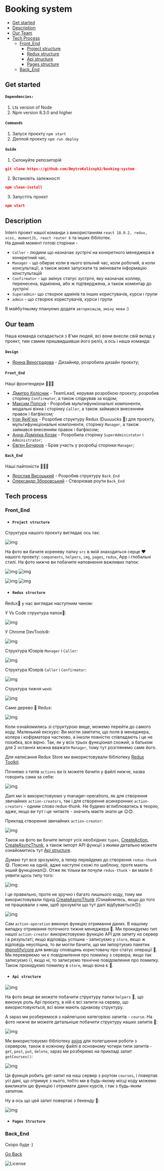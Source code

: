 # Booking system
- [Get started](#get-started)
- [Description](#description)
- [Our Team](#our-team)
- [Tech Process](#tech-process)
  - [Front_End](#front_end-1)
    - [Project structure](#project-structure)
    - [Redux structure](#redux-structure)
    - [Api structure](#api-structure)
    - [Pages structure](#pages-structure)
  - [Back_End](#back_end-1)

## Get started

#### `Dependencies:`
1. Lts version of Node
2. Npm version 8.3.0 and higher

#### `Commands`
1. Запуск проєкту `npm start`
2. Деплой проєкту `npm run deploy`

#### `Guide`
1. Склонуйте репозиторій 
```json
git clone https://github.com/DmytroKolisnyk2/booking-system
```
2. Встановіть залежності
```json
npm clean-install
```
3. Запустіть проєкт 
```json
npm start
```

## Description

Intern проект нашої команди з використанням `react 18.0.2, redux, scss, momentJS, react router 6` та інших бібліотек.   
На даний момент готові сторінки -
- `Caller` - людини що назначає зустрічі на конкретного менеджера в конкретний час,   
- `Manager` - що обирає коли в нього вільний час, коли робочий, а коли консультації, а також може запускати та змінювати інформацію констультацій
- `Confirmator` - що змінує статус зустрічі, яку назначає коллер, перенесена, відмінена, або ж підтверджена, а також коментар до зустрічі
- `Superadmin`- що створює адмінів та інших користувачів, курси і групи
- `admin` - що створює користувачів, курси і групи

В майбутньому плануємо додати `авторизацію`, `зміну мови` :)

## Our team

Наша команда складається з 8'ми людей, всі вони внесли свій вклад у проект, тим самим пришвидшивши його реліз, а ось і наша команда:

#### `Design`
- [Ярина Виноградова](https://www.figma.com/files/recent?fuid=966368081114943131) - Дизайнер, розробила дизайн проєкту;

#### `Front_End`
  Наші фронтендери 🥰🥰🥰
- [Дмитро Колісник](https://github.com/DmytroKolisnyk2) - TeamLead, керував розробкою проєкту, розробив сторінку `Confirmator`, а також слідкував за кодом;
- [Максим Попсуй](https://github.com/MaxPopsuy)  - Розробив мультифункіональні компоненти, модальні вікна і сторінку `Caller`, а також займався внесенням правок і багфіксом; 
- [Ігор Якіб'юк](https://github.com/Igoryakib)   - Розробив структуру Redux (Duuuucks 🦆) для проєкту, мультифункціональні компоненти, сторінку `Manager`, а також займався внесенням правок і багфіксом;
- [Анна-Домініка Козак](https://github.com/Anna-Dominika1) - Розробила сторінку `SuperAdministator` і `Administrator`;  
- [Євген Бочаров](https://github.com/Eugene-Bocharov)   - Брав участь у розробці сторінки `Manager`;

#### `Back_End`
Наші пайтоністи 🥰🥰🥰
- [Ярослав Висоцький](https://github.com/Yaroslav702) - Розробив структуру `Back_End`  
- [Олександр Зборовський](https://github.com/dormyyy)  - Створював роути `Back_End`


## Tech process

 ### Front_End

- #### `Project structure`
Структура нашого проєкту виглядає ось так:

![img](./src/img/doc29.png)

На фото ви бачите кореневу папку `src` в якій знаходиться серце ❤ нашого проекту: `components`, `helpers`, `img`, `pages`, `redux`, App і глобальні стилі. На фото нижче ви побачите наповнення важливих папок:

![img](./src/img/doc28.png)  ![img](./src/img/doc27.png)

![img](./src/img/doc26.png)  ![img](./src/img/doc25.png)


- #### `Redux structure`
Redux🦆 у нас виглядає наступним чином:

У Vs Code структура папок📁:

![img](./src/img/doc25.png)

У Chrome DevTools⚙: 

![img](./src/img/doc1.png)

Структура Юзерів `Manager` і `Caller`:

![img](./src/img/doc2.png)

Структура Юзерів `Caller` і `Confirmator`:

![img](./src/img/doc3.png)

Структура тижня `week`:

![img](./src/img/doc4.png)

Саме дерево 🌳 Redux:

![img](./src/img/doc5.png)

Коли ознайомились зі структурою вище, можемо перейти до самого коду. Маленький екскурс: Ви могли замітити, що поля в менеджера, колера і кофірматора частково, а інколи повністю співпадають і це не похибка, все вірно. Так, як у всіх трьох функціонал схожий, а батьком для 2 останніх можна вважати `Manager`, тому тут розглянемо саме його.

Для написання Redux Store ми використовували бібліотеку [Redux Toolkit](https://redux-toolkit.js.org/).

Почнемо з типів `actions` ви їх можете бачити у файлі нижче, назва говорить сама за себе: 

![img](./src/img/doc17.png)

Далі ми їх використовуємо у manager-operations, як для створення звичайних `action-creators`, так і для створення асинхронних `action-creators` - одним слово redux-thunk. Не будемо вглиблюватись в теорію, адже, якщо ви тут і це читаєте - значить маєте знати це 😉😊.

Приклад створення звичайних `action-creator`:

![img](./src/img/doc7.png)

Також на фото ви бачите імпорт усіх необхідних `types`, [CreateAction](https://redux-toolkit.js.org/usage/usage-with-typescript#createaction), [CreateAsyncThunk](https://redux-toolkit.js.org/usage/usage-with-typescript#createasyncthunk), а також імпорт API функції з якими детально можете ознайомитись тут [Api structure](#api-structure).

Думаю тут все зрозуміло, а тепер перейдемо до створення `redux-thunk` 😋. Поясню на одній, адже наступні схожі по шаблону, проте мають інший функціонал😉.
Отже як тільки ви почули `redux-thunk` - ви мали б уявити щось типу того:

![img](./src/img/doc33.png)

І це правильно, проте не зручно і багато лишнього коду, тому ми використовували підхід [CreateAsyncThunk](https://redux-toolkit.js.org/usage/usage-with-typescript#createasyncthunk) (Ознайомтесь, якщо до того не працювали з ним, щоб зрозуміти що тут далі відбувається🙃):

![img](./src/img/doc8.png)

Сам `action-operation` виконує функцію отримання даних. В нашому випадку отримання поточного тижня менеджера 📆.
Ми прокидуємо тип нашої `action-creator` використовуємо функцію API для запиту на сервер і в результаті, якщо відповідь успішна - записуємо у `store`, якщо ж відповідь неуспішна, то ви могли бачити, що ми імпортуємо пакетик [@pnotify/core](https://github.com/sciactive/pnotify) для виводу сповіщень користовачу про статус операції 📝. Ми перевіряємо чи є повідомлення про помилку з сервера, якщо так записуємо її, якщо ні, то записуємо технічне повідомлення про помилку. Також прокидуємо помилку в `store`, якщо вона є 🙂.


- #### `Api structure`

![img](./src/img/doc27.png)

На фото вище ви можете побачити структуру папки `helpers` 💾, що виконує роль Api проєкту, в ній є всі запити на сервер, що використовуються, всі вони мають однакову структуру. 

А зараз ми розберемося з найлегшою категорією запитів - `course`. 
На фото нижче ви можете детальніше побачити структуру наших запитів 🎯:

![img](./src/img/doc30.png)

Ми використовуємо бібліотеку [axios](https://www.npmjs.com/package/axios) для полегшення роботи з сервером, також в кожному файлі в основному чотири типи запитів - `get`, `post`, `put`, `delete`, зараз ми розберемо на прикладі запит `getCourses()`:

![img](./src/img/doc31.png)

Ця функція робить get-запит на наш сервер з роутом `courses`, і повертає усі дані, що отримує з нього, тобто ми в будь-якому місці коду можемо викликати цю функцію і отримати данні курсів, і так з будь-яким запитом.

Ну а ось що цей запит повертає з бекенду 🔑:

![img](./src/img/doc32.png)

- #### `Pages Structure`


 ### Back_End

Скоро буде :)


[Go Back](#booking-system)

![License](https://img.shields.io/badge/-License:_Goiteens-292D3E?style=for-the-badge)
